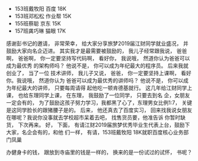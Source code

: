 
- 153班戴牧阳 百度 18K
- 153班邓松松 作业帮 15K
- 155班蔡聪 京东  15K
- 157班龚巧琳  猫眼 17K

感谢彭书记的邀请， 非常荣幸， 给大家分享旅梦2019届江财同学就业盛况，
并鼓励大家向名企迈进。 其实我才是最需要被鼓励的， 我儿子经常跟我说， 爸爸啊，
爸爸啊， 你一定要坚持写代码啊， 看好你， 我说哦， 然道你认为爸爸可以成为最优秀
的架构师吗？ 他说不是， 你可以成为年纪最大的程序员。 后来我就创业了， 当了一位
技术讲师， 我儿子又说， 爸爸， 你一定要坚持上课啊， 看好你。我说哦， 然道你认为
爸爸可以成为最优秀的讲师吗？ 他说不是， 你可以成为年纪最大的讲师， 只要每周请得
起他吃一顿肯德基就行。 
这几年给江财同学上课， 也给东理同学上课， 在东理， 我鼓励了一位同学， 只要去到名
企，女朋友一定会有的， 为了鼓励这孩子努力学习，我都黑了心了，东理男女比例1:7，
 关键是这同学脸长的跟猪腰子是的。 后来， 他还真去了百度实习，
  回来找我说女朋友在哪呢？我说你没事就去学校超市呆着去吧， 找售货员要，他准告诉
  你暂时缺货， 下次再来。
好， 下面， 有请江财2019届旅梦优秀毕业生代表上台，鼓励下大家，名企会有的，和他
们一样， 有请，153班戴牧阳 18K就职百度核心业务部门凤巢

办健身卡的钱， 跟放到寺庙里的钱是一样的，
 换来的是一份试过的试怀， 书呢？ 

